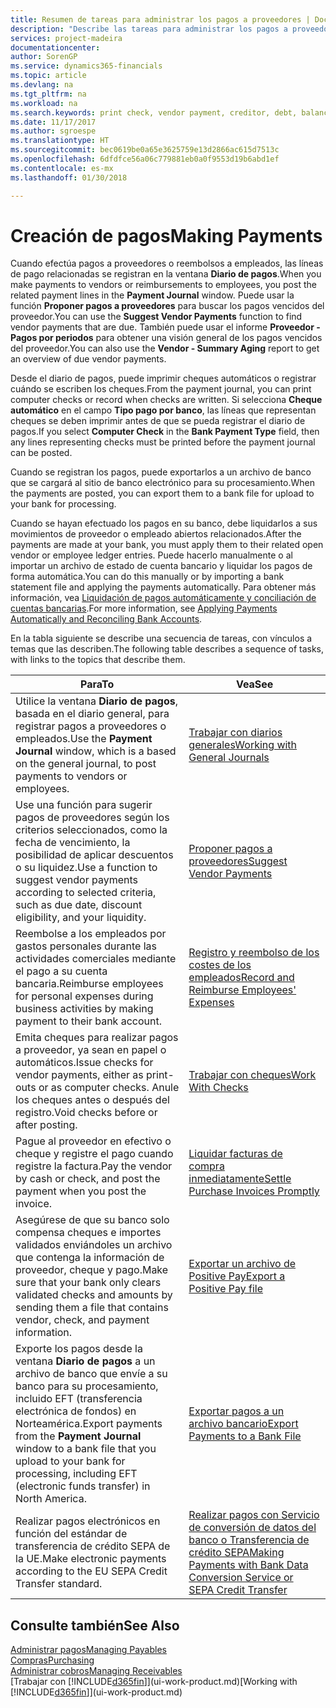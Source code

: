 ```yaml
---
title: Resumen de tareas para administrar los pagos a proveedores | Documentos de Microsoft
description: "Describe las tareas para administrar los pagos a proveedores o acreedores, incluido el registro de líneas de pago y la obtención de un resumen del saldo vencido."
services: project-madeira
documentationcenter: 
author: SorenGP
ms.service: dynamics365-financials
ms.topic: article
ms.devlang: na
ms.tgt_pltfrm: na
ms.workload: na
ms.search.keywords: print check, vendor payment, creditor, debt, balance due, AP
ms.date: 11/17/2017
ms.author: sgroespe
ms.translationtype: HT
ms.sourcegitcommit: bec0619be0a65e3625759e13d2866ac615d7513c
ms.openlocfilehash: 6dfdfce56a06c779881eb0a0f9553d19b6abd1ef
ms.contentlocale: es-mx
ms.lasthandoff: 01/30/2018

---
```

# <a name="making-payments"></a><span data-ttu-id="84451-103">Creación de pagos</span><span class="sxs-lookup"><span data-stu-id="84451-103">Making Payments</span></span>
<span data-ttu-id="84451-104">Cuando efectúa pagos a proveedores o reembolsos a empleados, las líneas de pago relacionadas se registran en la ventana **Diario de pagos**.</span><span class="sxs-lookup"><span data-stu-id="84451-104">When you make payments to vendors or reimbursements to employees, you post the related payment lines in the **Payment Journal** window.</span></span> <span data-ttu-id="84451-105">Puede usar la función **Proponer pagos a proveedores** para buscar los pagos vencidos del proveedor.</span><span class="sxs-lookup"><span data-stu-id="84451-105">You can use the **Suggest Vendor Payments** function to find vendor payments that are due.</span></span> <span data-ttu-id="84451-106">También puede usar el informe **Proveedor - Pagos por periodos** para obtener una visión general de los pagos vencidos del proveedor.</span><span class="sxs-lookup"><span data-stu-id="84451-106">You can also use the **Vendor - Summary Aging** report to get an overview of due vendor payments.</span></span>

<span data-ttu-id="84451-107">Desde el diario de pagos, puede imprimir cheques automáticos o registrar cuándo se escriben los cheques.</span><span class="sxs-lookup"><span data-stu-id="84451-107">From the payment journal, you can print computer checks or record when checks are written.</span></span> <span data-ttu-id="84451-108">Si selecciona **Cheque automático** en el campo **Tipo pago por banco**, las líneas que representan cheques se deben imprimir antes de que se pueda registrar el diario de pagos.</span><span class="sxs-lookup"><span data-stu-id="84451-108">If you select **Computer Check** in the **Bank Payment Type** field, then any lines representing checks must be printed before the payment journal can be posted.</span></span>

<span data-ttu-id="84451-109">Cuando se registran los pagos, puede exportarlos a un archivo de banco que se cargará al sitio de banco electrónico para su procesamiento.</span><span class="sxs-lookup"><span data-stu-id="84451-109">When the payments are posted, you can export them to a bank file for upload to your bank for processing.</span></span>

<span data-ttu-id="84451-110">Cuando se hayan efectuado los pagos en su banco, debe liquidarlos a sus movimientos de proveedor o empleado abiertos relacionados.</span><span class="sxs-lookup"><span data-stu-id="84451-110">After the payments are made at your bank, you must apply them to their related open vendor or employee ledger entries.</span></span> <span data-ttu-id="84451-111">Puede hacerlo manualmente o al importar un archivo de estado de cuenta bancario y liquidar los pagos de forma automática.</span><span class="sxs-lookup"><span data-stu-id="84451-111">You can do this manually or by importing a bank statement file and applying the payments automatically.</span></span> <span data-ttu-id="84451-112">Para obtener más información, vea [Liquidación de pagos automáticamente y conciliación de cuentas bancarias](receivables-apply-payments-auto-reconcile-bank-accounts.md).</span><span class="sxs-lookup"><span data-stu-id="84451-112">For more information, see [Applying Payments Automatically and Reconciling Bank Accounts](receivables-apply-payments-auto-reconcile-bank-accounts.md).</span></span>

<span data-ttu-id="84451-113">En la tabla siguiente se describe una secuencia de tareas, con vínculos a temas que las describen.</span><span class="sxs-lookup"><span data-stu-id="84451-113">The following table describes a sequence of tasks, with links to the topics that describe them.</span></span>

| <span data-ttu-id="84451-114">Para</span><span class="sxs-lookup"><span data-stu-id="84451-114">To</span></span> | <span data-ttu-id="84451-115">Vea</span><span class="sxs-lookup"><span data-stu-id="84451-115">See</span></span> |
| --- | --- |
|<span data-ttu-id="84451-116">Utilice la ventana **Diario de pagos**, basada en el diario general, para registrar pagos a proveedores o empleados.</span><span class="sxs-lookup"><span data-stu-id="84451-116">Use the **Payment Journal** window, which is a based on the general journal, to post payments to vendors or employees.</span></span>|[<span data-ttu-id="84451-117">Trabajar con diarios generales</span><span class="sxs-lookup"><span data-stu-id="84451-117">Working with General Journals</span></span>](ui-work-general-journals.md)|
| <span data-ttu-id="84451-118">Use una función para sugerir pagos de proveedores según los criterios seleccionados, como la fecha de vencimiento, la posibilidad de aplicar descuentos o su liquidez.</span><span class="sxs-lookup"><span data-stu-id="84451-118">Use a function to suggest vendor payments according to selected criteria, such as due date, discount eligibility, and your liquidity.</span></span> |[<span data-ttu-id="84451-119">Proponer pagos a proveedores</span><span class="sxs-lookup"><span data-stu-id="84451-119">Suggest Vendor Payments</span></span>](payables-how-suggest-vendor-payments.md) |
|<span data-ttu-id="84451-120">Reembolse a los empleados por gastos personales durante las actividades comerciales mediante el pago a su cuenta bancaria.</span><span class="sxs-lookup"><span data-stu-id="84451-120">Reimburse employees for personal expenses during business activities by making payment to their bank account.</span></span>|[<span data-ttu-id="84451-121">Registro y reembolso de los costes de los empleados</span><span class="sxs-lookup"><span data-stu-id="84451-121">Record and Reimburse Employees' Expenses</span></span>](finance-how-record-reimburse-employee-expenses.md)|
| <span data-ttu-id="84451-122">Emita cheques para realizar pagos a proveedor, ya sean en papel o automáticos.</span><span class="sxs-lookup"><span data-stu-id="84451-122">Issue checks for vendor payments, either as print-outs or as computer checks.</span></span> <span data-ttu-id="84451-123">Anule los cheques antes o después del registro.</span><span class="sxs-lookup"><span data-stu-id="84451-123">Void checks before or after posting.</span></span> |[<span data-ttu-id="84451-124">Trabajar con cheques</span><span class="sxs-lookup"><span data-stu-id="84451-124">Work With Checks</span></span>](payables-how-work-checks.md) |
| <span data-ttu-id="84451-125">Pague al proveedor en efectivo o cheque y registre el pago cuando registre la factura.</span><span class="sxs-lookup"><span data-stu-id="84451-125">Pay the vendor by cash or check, and post the payment when you post the invoice.</span></span> |[<span data-ttu-id="84451-126">Liquidar facturas de compra inmediatamente</span><span class="sxs-lookup"><span data-stu-id="84451-126">Settle Purchase Invoices Promptly</span></span>](finance-how-to-settle-purchase-invoices-promptly.md) |
| <span data-ttu-id="84451-127">Asegúrese de que su banco solo compensa cheques e importes validados enviándoles un archivo que contenga la información de proveedor, cheque y pago.</span><span class="sxs-lookup"><span data-stu-id="84451-127">Make sure that your bank only clears validated checks and amounts by sending them a file that contains vendor, check, and payment information.</span></span> |[<span data-ttu-id="84451-128">Exportar un archivo de Positive Pay</span><span class="sxs-lookup"><span data-stu-id="84451-128">Export a Positive Pay file</span></span>](finance-how-positive-pay.md) |
|<span data-ttu-id="84451-129">Exporte los pagos desde la ventana **Diario de pagos** a un archivo de banco que envíe a su banco para su procesamiento, incluido EFT (transferencia electrónica de fondos) en Norteamérica.</span><span class="sxs-lookup"><span data-stu-id="84451-129">Export payments from the **Payment Journal** window to a bank file that you upload to your bank for processing, including EFT (electronic funds transfer) in North America.</span></span> |[<span data-ttu-id="84451-130">Exportar pagos a un archivo bancario</span><span class="sxs-lookup"><span data-stu-id="84451-130">Export Payments to a Bank File</span></span>](payables-how-export-payments-bank-file.md)|
|<span data-ttu-id="84451-131">Realizar pagos electrónicos en función del estándar de transferencia de crédito SEPA de la UE.</span><span class="sxs-lookup"><span data-stu-id="84451-131">Make electronic payments according to the EU SEPA Credit Transfer standard.</span></span>|[<span data-ttu-id="84451-132">Realizar pagos con Servicio de conversión de datos del banco o Transferencia de crédito SEPA</span><span class="sxs-lookup"><span data-stu-id="84451-132">Making Payments with Bank Data Conversion Service or SEPA Credit Transfer</span></span>](finance-make-payments-with-bank-data-conversion-service-or-sepa-credit-transfer.md)|    

## <a name="see-also"></a><span data-ttu-id="84451-133">Consulte también</span><span class="sxs-lookup"><span data-stu-id="84451-133">See Also</span></span>
[<span data-ttu-id="84451-134">Administrar pagos</span><span class="sxs-lookup"><span data-stu-id="84451-134">Managing Payables</span></span>](payables-manage-payables.md)  
[<span data-ttu-id="84451-135">Compras</span><span class="sxs-lookup"><span data-stu-id="84451-135">Purchasing</span></span>](purchasing-manage-purchasing.md)  
[<span data-ttu-id="84451-136">Administrar cobros</span><span class="sxs-lookup"><span data-stu-id="84451-136">Managing Receivables</span></span>](receivables-manage-receivables.md)  
<span data-ttu-id="84451-137">[Trabajar con [!INCLUDE[d365fin](includes/d365fin_md.md)]](ui-work-product.md)</span><span class="sxs-lookup"><span data-stu-id="84451-137">[Working with [!INCLUDE[d365fin](includes/d365fin_md.md)]](ui-work-product.md)</span></span>  

